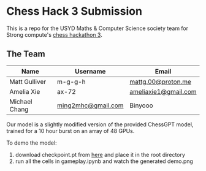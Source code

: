 # Chess Hack 3 Submission

This is a repo for the USYD Maths & Computer Science society team for Strong compute's [chess hackathon 3](https://github.com/StrongResearch/chess-hackathon-3/tree/main).

## The Team
|Name|Username|Email|
|--|--|--|
| Matt Gulliver | m-g-g-h | mattg.00@proton.me |
| Amelia Xie | ax-72 | ameliaxie1@gmail.com | 
| Michael Chang | ming2mhc@gmail.com | Binyooo |

Our model is a slightly modified version of the provided ChessGPT model, trained for a 10 hour burst on an array of 48 GPUs.

To demo the model:
1. download checkpoint.pt from [here](https://drive.google.com/uc?export=download&id=1qHRnc7FWQYkHeqA0CoQr73Knnk_fyAX8) and place it in the root directory
2. run all the cells in gameplay.ipynb and watch the generated demo.png

